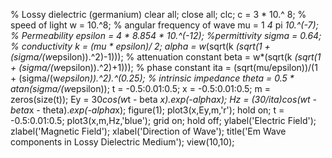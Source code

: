% Lossy dielectric (germanium)
clear all;
close all;
clc;
c = 3 * 10.^ 8; % speed of light
w = 10.^8; % angular frequency of wave
mu = 1 *4* pi *10.^(-7); % Permeability
epsilon = 4 * 8.854 * 10.^(-12); %permittivity
sigma = 0.64; % conductivity
k = (mu * epsilon)/ 2;
alpha = w*(sqrt(k *(sqrt(1 + (sigma/(w*epsilon)).^2)-1))); % attenuation constant
beta = w*(sqrt(k *(sqrt(1 + (sigma/(w*epsilon)).^2)+1))); % phase constant
ita = (sqrt(mu/epsilon))/(1 + (sigma/(w*epsilon)).^2).^(0.25); % intrinsic impedance
theta = 0.5 * atan(sigma/(w*epsilon));
t = -0.5:0.01:0.5;
x = -0.5:0.01:0.5;
m = zeros(size(t));
Ey = 30*cos(w*t - beta *x).*exp(-alpha*x);
Hz = (30/ita)*cos(w*t - beta*x - theta).*exp(-alpha*x);
figure(1);
plot3(x,Ey,m,'r');
hold on;
t = -0.5:0.01:0.5;
plot3(x,m,Hz,'blue');
grid on;
hold off;
ylabel('Electric Field');
zlabel('Magnetic Field');
xlabel('Direction of Wave');
title('Em Wave components in Lossy Dielectric Medium');
view(10,10);
